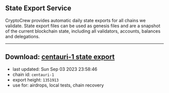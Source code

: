 ## State Export Service
CryptoCrew provides automatic daily state exports for all chains we validate. State export files can be used as genesis files and are a snapshot of the current blockchain state, including all validators, accounts, balances and delegations.

---
**Download: [centauri-1 state export](https://dl.ccvalidators.com/SERVICE/composable/centauri-1_export_1351913.json)**
---

- last updated: Sun Sep 03 2023 23:58:46
- chain id: `centauri-1`
- export height: `1351913`
- use for: airdrops, local tests, chain recovery
